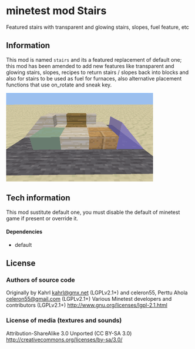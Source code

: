 minetest mod Stairs
=========================

Featured stairs with transparent and glowing stairs, slopes, fuel feature, etc

Information
-----------

This mod is named `stairs` and its a featured replacement of default one;
this mod has been amended to add new features like transparent and glowing
stairs, slopes, recipes to return stairs / slopes back into blocks and also for
stairs to be used as fuel for furnaces, also alternative placement functions
that use on_rotate and sneak key.

![screenshot.png](screenshot.png)

Tech information
----------------

This mod sustitute default one, you must disable the default of minetest
game if present or override it.

#### Dependencies

* default

License
-------

### Authors of source code

Originally by Kahrl <kahrl@gmx.net> (LGPLv2.1+) and
celeron55, Perttu Ahola <celeron55@gmail.com> (LGPLv2.1+)
Various Minetest developers and contributors (LGPLv2.1+)
http://www.gnu.org/licenses/lgpl-2.1.html

### License of media (textures and sounds)

Attribution-ShareAlike 3.0 Unported (CC BY-SA 3.0)
http://creativecommons.org/licenses/by-sa/3.0/
